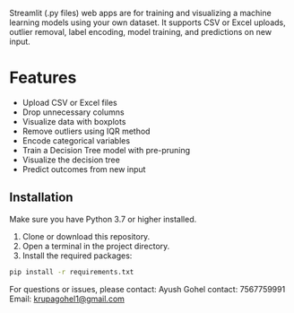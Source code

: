Streamlit (.py files) web apps are for training and visualizing a machine learning models using your own dataset. It supports CSV or Excel uploads, outlier removal, label encoding, model training, and predictions on new input.

# Features

- Upload CSV or Excel files
- Drop unnecessary columns
- Visualize data with boxplots
- Remove outliers using IQR method
- Encode categorical variables
- Train a Decision Tree model with pre-pruning
- Visualize the decision tree
- Predict outcomes from new input

## Installation

Make sure you have Python 3.7 or higher installed.

1. Clone or download this repository.
2. Open a terminal in the project directory.
3. Install the required packages:

```bash
pip install -r requirements.txt
```

For questions or issues, please contact:
Ayush Gohel
contact: 7567759991
Email: krupagohel1@gmail.com
